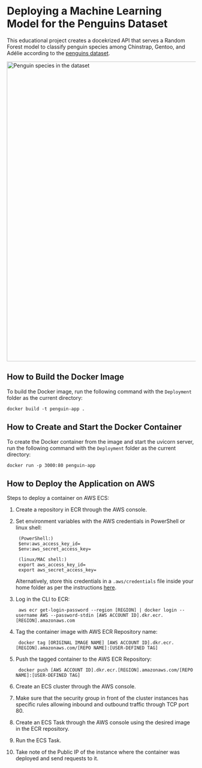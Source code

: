 # Deploying a Machine Learning Model for the Penguins Dataset

This educational project creates a docekrized API that serves a Random Forest model to classify penguin species among Chinstrap, Gentoo, and Adélie according to the [penguins dataset](https://www.openml.org/d/42585).

<img src="https://imgur.com/orZWHly.png" alt="Penguin species in the dataset" width="800"/>

## How to Build the Docker Image

To build the Docker image, run the following command with the `Deployment` folder as the current directory:

```
docker build -t penguin-app .
```

## How to Create and Start the Docker Container

To create the Docker container from the image and start the uvicorn server, run the following command with the `Deployment` folder as the current directory:

```
docker run -p 3000:80 penguin-app
```

## How to Deploy the Application on AWS

Steps to deploy a container on AWS ECS:

1. Create a repository in ECR through the AWS console.

1. Set environment variables with the AWS credentials in PowerShell or linux shell:

        (PowerShell:)
        $env:aws_access_key_id=
        $env:aws_secret_access_key=

        (linux/MAC shell:)
        export aws_access_key_id=
        export aws_secret_access_key=

    Alternatively, store this credentials in a `.aws/credentials` file inside your home folder as per the instructions [here](https://boto3.amazonaws.com/v1/documentation/api/latest/guide/credentials.html#shared-credentials-file).

1. Log in the CLI to ECR:

        aws ecr get-login-password --region [REGION] | docker login --username AWS --password-stdin [AWS ACCOUNT ID].dkr.ecr.[REGION].amazonaws.com

1. Tag the container image with AWS ECR Repository name:

        docker tag [ORIGINAL IMAGE NAME] [AWS ACCOUNT ID].dkr.ecr.[REGION].amazonaws.com/[REPO NAME]:[USER-DEFINED TAG]

1. Push the tagged container to the AWS ECR Repository:

        docker push [AWS ACCOUNT ID].dkr.ecr.[REGION].amazonaws.com/[REPO NAME]:[USER-DEFINED TAG]

1. Create an ECS cluster through the AWS console.

1. Make sure that the security group in front of the cluster instances has specific rules allowing inbound and outbound traffic through TCP port 80.

1. Create an ECS Task through the AWS console using the desired image in the ECR repository.

1. Run the ECS Task.

1. Take note of the Public IP of the instance where the container was deployed and send requests to it.